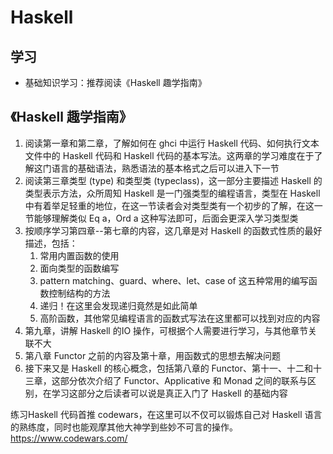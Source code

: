 # Haskell

## 学习

+ 基础知识学习：推荐阅读《Haskell 趣学指南》

## 《Haskell 趣学指南》

1. 阅读第一章和第二章，了解如何在 ghci 中运行 Haskell 代码、如何执行文本文件中的 Haskell 代码和 Haskell 代码的基本写法。这两章的学习难度在于了解这门语言的基础语法，熟悉语法的基本格式之后可以进入下一节
2. 阅读第三章类型 (type) 和类型类 (typeclass)，这一部分主要描述 Haskell 的类型表示方法，众所周知 Haskell 是一门强类型的编程语言，类型在 Haskell 中有着举足轻重的地位，在这一节读者会对类型类有一个初步的了解，在这一节能够理解类似 Eq a，Ord a 这种写法即可，后面会更深入学习类型类
3. 按顺序学习第四章--第七章的内容，这几章是对 Haskell 的函数式性质的最好描述，包括：
   1. 常用内置函数的使用
   2. 面向类型的函数编写
   3. pattern matching、guard、where、let、case of 这五种常用的编写函数控制结构的方法
   4. 递归！在这里会发现递归竟然是如此简单
   5. 高阶函数，其他常见编程语言的函数式写法在这里都可以找到对应的内容
4. 第九章，讲解 Haskell 的IO 操作，可根据个人需要进行学习，与其他章节关联不大
5. 第八章 Functor 之前的内容及第十章，用函数式的思想去解决问题
6. 接下来又是 Haskell 的核心概念，包括第八章的 Functor、第十一、十二和十三章，这部分依次介绍了 Functor、Applicative 和 Monad 之间的联系与区别，在学习这部分之后读者可以说是真正入门了 Haskell 的基础内容

练习Haskell 代码首推 codewars，在这里可以不仅可以锻炼自己对 Haskell 语言的熟练度，同时也能观摩其他大神学到些妙不可言的操作。https://www.codewars.com/
